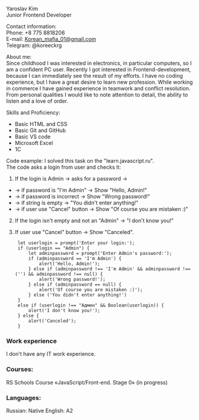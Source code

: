 Yaroslav Kim  
Junior Frontend Developer

Contact information:  
Phone: +8 775 8818206  
E-mail: Korean_mafia_01@gmail.com  
Telegram: @koreeckrg

About me:  
Since childhood I was interested in electronics, in particular computers, so I am a confident PC user. Recently I got interested in Frontend-development, because I can immediately see the result of my efforts. I have no coding experience, but I have a great desire to learn new profession. While working in commerce I have gained experience in teamwork and conflict resolution. From personal qualities I would like to note attention to detail, the ability to listen and a love of order.

Skills and Proficiency:  
- Basic HTML and CSS
- Basic Git and GitHub
- Basic VS code
- Microsoft Excel
- 1С

Code example:
I solved this task on the "learn.javascript.ru".  
The code asks a login from user and checks it:  
1. If the login is Admin -> asks for a password ->
- -> if password is "I'm Admin" -> Show "Hello, Admin!"
- -> if password is incorrect -> Show "Wrong password!"
- -> if string is empty -> "You didn't enter anything!"
- -> if user use "Cancel" button -> Show "Of course you are mistaken :)"
2. If the login isn't empty and not an "Admin" -> "I don't know you!"
3. If user use "Cancel" button -> Show "Canceled".


        let userlogin = prompt('Enter your login:');
        if (userlogin == "Admin") {
            let adminpassword = prompt('Enter Admin's password:');
            if (adminpassword == 'I'm Admin') {
                alert('Hello, Admin!');
            } else if (adminpassword !== 'I'm Admin' && adminpassword !== ('') && adminpassword !== null) {
                alert('Wrong password!');
            } else if (adminpassword == null) {
                alert('Of course you are mistaken :)');
            } else ('You didn't enter anything!')
        }
        else if (userlogin !== "Админ" && Boolean(userlogin)) {
            alert('I don't know you!');
        } else {
            alert('Canceled');
        }

### Work experience
I don't have any IT work experience.

### Courses:
RS Schools Course «JavaScript/Front-end. Stage 0» (in progress)

### Languages:
Russian: Native
English: A2
